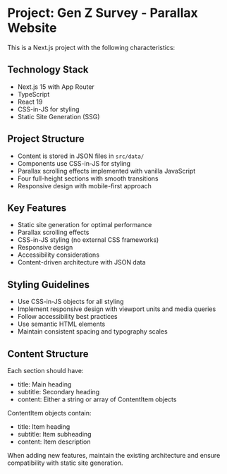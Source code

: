 <!-- Use this file to provide workspace-specific custom instructions to Copilot. For more details, visit https://code.visualstudio.com/docs/copilot/copilot-customization#_use-a-githubcopilotinstructionsmd-file -->

# Project: Gen Z Survey - Parallax Website

This is a Next.js project with the following characteristics:

## Technology Stack
- Next.js 15 with App Router
- TypeScript
- React 19
- CSS-in-JS for styling
- Static Site Generation (SSG)

## Project Structure
- Content is stored in JSON files in `src/data/`
- Components use CSS-in-JS for styling
- Parallax scrolling effects implemented with vanilla JavaScript
- Four full-height sections with smooth transitions
- Responsive design with mobile-first approach

## Key Features
- Static site generation for optimal performance
- Parallax scrolling effects
- CSS-in-JS styling (no external CSS frameworks)
- Responsive design
- Accessibility considerations
- Content-driven architecture with JSON data

## Styling Guidelines
- Use CSS-in-JS objects for all styling
- Implement responsive design with viewport units and media queries
- Follow accessibility best practices
- Use semantic HTML elements
- Maintain consistent spacing and typography scales

## Content Structure
Each section should have:
- title: Main heading
- subtitle: Secondary heading  
- content: Either a string or array of ContentItem objects

ContentItem objects contain:
- title: Item heading
- subtitle: Item subheading
- content: Item description

When adding new features, maintain the existing architecture and ensure compatibility with static site generation.
